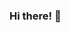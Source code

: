 ### Hi there! 👋

<!--
**cceydae/cceydae** is a ✨ _special_ ✨ repository because its `README.md` (this file) appears on your GitHub profile.
(https://www.linkedin.com/in/ceydaeser/)
Here are some ideas to get you started:

- 🔭 I’m currently working on ...
- 🌱 I’m currently learning ...
- 👯 I’m looking to collaborate on ...
- 🤔 I’m looking for help with ...
- 💬 Ask me about ...
- 📫 How to reach me: ...
- 😄 Pronouns: ...
- ⚡ Fun fact: ...
-->
